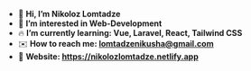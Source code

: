 - 👋 <strong> Hi, I’m Nikoloz Lomtadze </strong>
- 👀 <strong> I’m interested in Web-Development  </strong>
- 🔥 <strong> I’m currently learning: Vue, Laravel, React, Tailwind CSS  </strong>
- ✉️  <strong> How to reach me: lomtadzenikusha@gmail.com  </strong>
- 💛 <strong> Website: https://nikolozlomtadze.netlify.app  </strong>






